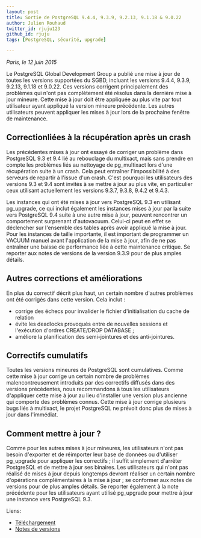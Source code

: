 ```yaml
---
layout: post
title: Sortie de PostgreSQL 9.4.4, 9.3.9, 9.2.13, 9.1.18 & 9.0.22
author: Julien Rouhaud
twitter_id: rjuju123
github_id: rjuju
tags: [PostgreSQL, sécurité, upgrade]

---
```

*Paris, le 12 juin 2015*

Le PostgreSQL Global Development Group a publié une mise à jour de toutes les
versions supportées du SGBD, incluant les versions 9.4.4, 9.3.9, 9.2.13, 9.1.18
et 9.0.22. Ces versions corrigent principalement des problèmes qui n'ont pas
complètement été résolus dans la dernière mise à jour mineure. Cette mise à jour
doit être appliquée au plus vite par tout utilisateur ayant appliqué la version
mineure précédente. Les autres utilisateurs peuvent appliquer les mises à jour
lors de la prochaine fenêtre de maintenance.

<!--MORE-->

## Correctionliées à la récupération après un crash

Les précédentes mises à jour ont essayé de corriger un problème dans PostgreSQL
9.3 et 9.4 lié au rebouclage du multixact, mais sans prendre en compte les
problèmes liés au nettoyage de pg_multixact lors d'une récupération suite à un
crash. Cela peut entraîner l'impossibilité à des serveurs de repartir à l'issue
d'un crash. C'est pourquoi les utilisateurs des versions 9.3 et 9.4 sont invités
à se mettre à jour au plus vite, en particulier ceux utilisant actuellement les
versions 9.3.7, 9.3.8, 9.4.2 et 9.4.3.

Les instances qui ont été mises à jour vers PostgreSQL 9.3 en utilisant
pg_upgrade, ce qui inclut également les instances mises à jour par la suite vers
PostgreSQL 9.4 suite à une autre mise à jour, peuvent rencontrer un comportement
surprenant d'autovacuum. Celui-ci peut en effet se déclencher sur l'ensemble des
tables après avoir appliqué la mise à jour. Pour les instances de taille
importante, il est important de programmer un VACUUM manuel avant l'application
de la mise à jour, afin de ne pas entraîner une baisse de performance liée à
cette maintenance critique. Se reporter aux notes de versions de la version
9.3.9 pour de plus amples détails.

## Autres corrections et améliorations

En plus du correctif décrit plus haut, un certain nombre d'autres problèmes ont
été corrigés dans cette version. Cela inclut :

* corrige des échecs pour invalider le fichier d'initialisation du cache de
relation
* évite les deadlocks provoqués entre de nouvelles sessions et l'exécution
d'ordres CREATE/DROP DATABASE ;
* améliore la planification des semi-jointures et des anti-jointures.

## Correctifs cumulatifs

Toutes les versions mineures de PostgreSQL sont cumulatives. Comme cette mise à
jour corrige un certain nombre de problèmes malencontreusement introduits par
des correctifs diffusés dans des versions précédentes, nous recommandons à tous
les utilisateurs d'appliquer cette mise à jour au lieu d'installer une version
plus ancienne qui comporte des problèmes connus. Cette mise à jour corrige
plusieurs bugs liés à multixact, le projet PostgreSQL ne prévoit donc plus de
mises à jour dans l'immédiat.

## Comment mettre à jour ?

Comme pour les autres mises à jour mineures, les utilisateurs n'ont pas besoin
d'exporter et de réimporter leur base de données ou d'utiliser pg_upgrade pour
appliquer les correctifs ; il suffit simplement d'arrêter PostgreSQL et de
mettre à jour ses binaires. Les utilisateurs qui n'ont pas réalisé de mises à
jour depuis longtemps devront réaliser un certain nombre d'opérations
complémentaires à la mise à jour ; se conformer aux notes de versions pour de
plus amples détails. Se reporter également à la note précédente pour les
utilisateurs ayant utilisé pg_upgrade pour mettre à jour une instance vers
PostgreSQL 9.3.

Liens:

- [Téléchargement](http://www.postgresql.org/download)
- [Notes de versions](http://www.postgresql.org/docs/current/static/release.html)

